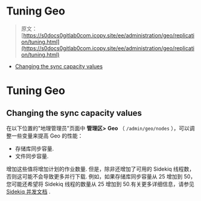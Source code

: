 # Tuning Geo

> 原文：[https://s0docs0gitlab0com.icopy.site/ee/administration/geo/replication/tuning.html](https://s0docs0gitlab0com.icopy.site/ee/administration/geo/replication/tuning.html)

*   [Changing the sync capacity values](#changing-the-sync-capacity-values)

# Tuning Geo[](#tuning-geo-premium-only "Permalink")

## Changing the sync capacity values[](#changing-the-sync-capacity-values "Permalink")

在以下位置的"地理管理员"页面中 **管理区>** **Geo** （ `/admin/geo/nodes` ），可以调整一些变量来提高 Geo 的性能：

*   存储库同步容量.
*   文件同步容量.

增加这些值将增加计划的作业数量. 但是，除非还增加了可用的 Sidekiq 线程数，否则这可能不会导致更多并行下载. 例如，如果存储库同步容量从 25 增加到 50，您可能还希望将 Sidekiq 线程的数量从 25 增加到 50.有关更多详细信息，请参见[Sidekiq 并发文档](../../operations/extra_sidekiq_processes.html#number-of-threads) .
